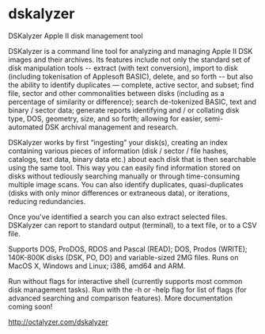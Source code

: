 # dskalyzer
DSKalyzer Apple II disk management tool

DSKalyzer is a command line tool for analyzing and managing Apple II DSK images and their archives. Its features include not only the standard set of disk manipulation tools -- extract (with text conversion), import to disk (including tokenisation of Applesoft BASIC), delete, and so forth -- but also the ability to identify duplicates — complete, active sector, and subset; find file, sector and other commonalities between disks (including as a percentage of similarity or difference); search de-tokenized BASIC, text and binary / sector data; generate reports identifying and / or collating disk type, DOS, geometry, size, and so forth; allowing for easier, semi-automated DSK archival management and research. 

DSKalyzer works by first “ingesting” your disk(s), creating an index containing various pieces of information (disk / sector / file hashes, catalogs, text data, binary data etc.) about each disk that is then searchable using the same tool. This way you can easily find information stored on disks without tediously searching manually or through time-consuming multiple image scans. You can also identify duplicates, quasi-duplicates (disks with only minor differences or extraneous data), or iterations, reducing redundancies.

Once you've identified a search you can also extract selected files. DSKalyzer can report to standard output (terminal), to a text file, or to a CSV file.

Supports DOS, ProDOS, RDOS and Pascal (READ); DOS, Prodos (WRITE); 140K-800K disks (DSK, PO, DO) and variable-sized 2MG files. Runs on MacOS X, Windows and Linux; i386, amd64 and ARM. 

Run without flags for interactive shell (currently supports most common disk management tasks). Run with the -h or -help flag for list of flags (for advanced searching and comparison features). More documentation coming soon!

http://octalyzer.com/dskalyzer

